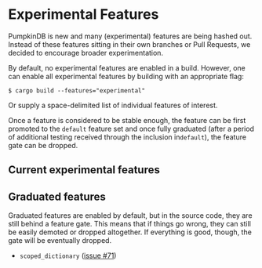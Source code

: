 # Experimental Features

PumpkinDB is new and many (experimental) features are being hashed out. Instead of
these features sitting in their own branches or Pull Requests, we decided to encourage
broader experimentation.

By default, no experimental features are enabled in a build. However,
one can enable all experimental features by building with an appropriate flag:

```
$ cargo build --features="experimental"
```

Or supply a space-delimited list of individual features of interest.

Once a feature is considered to be stable enough, the feature can be
first promoted to the `default` feature set and once fully graduated
(after a period of additional testing received through the inclusion
in`default`), the feature gate can be dropped.

## Current experimental features

## Graduated features

Graduated features are enabled by default, but in the source code,
they are still behind a feature gate. This means that if things go
wrong, they can still be easily demoted or dropped altogether. If
everything is good, though, the gate will be eventually dropped.

* `scoped_dictionary` ([issue #71](https://github.com/PumpkinDB/PumpkinDB/issues/71))